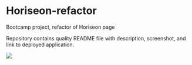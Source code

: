 # Horiseon-refactor
Bootcamp project, refactor of Horiseon page 


Repository contains quality README file with description, screenshot, and link to deployed application.

<img src="https://via.placeholder.com/200"/>
